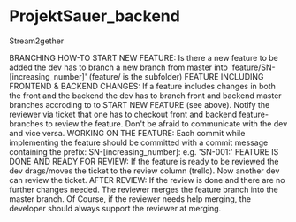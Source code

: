 # ProjektSauer_backend
Stream2gether

BRANCHING HOW-TO
    START NEW FEATURE:
        Is there a new feature to be added the dev has to branch a new branch from master into 'feature/SN-[increasing_number]' (feature/ is the subfolder)
	FEATURE INCLUDING FRONTEND & BACKEND CHANGES:
		If a feature includes changes in both the front and the backend the dev has to branch front and backend master branches accroding to to START NEW FEATURE (see above). Notify the reviewer via ticket that one has to checkout front and backend feature-branches to review the feature. Don't be afraid to communicate with the dev and vice versa.
    WORKING ON THE FEATURE:
        Each commit while implementing the feature should be committed with a commit message containing the prefix: SN-[increasing_number]: e.g. 'SN-001:'
    FEATURE IS DONE AND READY FOR REVIEW:
        If the feature is ready to be reviewed the dev drags/moves the ticket to the review column (trello). Now another dev can review the ticket.
    AFTER REVIEW:
        If the review is done and there are no further changes needed. The reviewer merges the feature branch into the master branch.
        Of Course, if the reviewer needs help merging, the developer should always support the reviewer at merging.